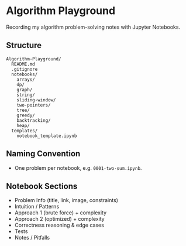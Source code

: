 # Algorithm Playground

Recording my algorithm problem-solving notes with Jupyter Notebooks.

## Structure
```
Algorithm-Playground/
  README.md
  .gitignore
  notebooks/
    arrays/
    dp/
    graph/
    string/
    sliding-window/
    two-pointers/
    tree/
    greedy/
    backtracking/
    heap/
  templates/
    notebook_template.ipynb
```

## Naming Convention
- One problem per notebook, e.g. `0001-two-sum.ipynb`.

## Notebook Sections
- Problem Info (title, link, image, constraints)
- Intuition / Patterns
- Approach 1 (brute force) + complexity
- Approach 2 (optimized) + complexity
- Correctness reasoning & edge cases
- Tests
- Notes / Pitfalls
```
